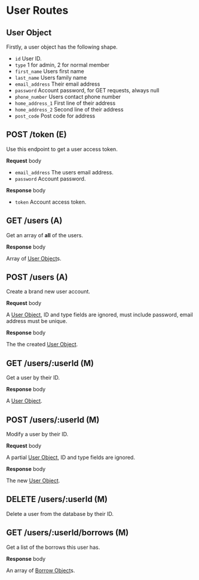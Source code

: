 # User Routes

## User Object

Firstly, a user object has the following shape.

-   `id` User ID.
-   `type` 1 for admin, 2 for normal member
-   `first_name` Users first name
-   `last_name` Users family name
-   `email_address` Their email address
-   `password` Account password, for GET requests, always null
-   `phone_number` Users contact phone number
-   `home_address_1` First line of their address
-   `home_address_2` Second line of their address
-   `post_code` Post code for address

## POST /token (E)

Use this endpoint to get a user access token.

**Request** body

-   `email_address` The users email address.
-   `password` Account password.

**Response** body

-   `token` Account access token.

## GET /users (A)

Get an array of **all** of the users.

**Response** body

Array of [User Object](#user-object)s.

## POST /users (A)

Create a brand new user account.

**Request** body

A [User Object](#user-object), ID and type fields are ignored, must include password, email address must be unique.

**Response** body

The the created [User Object](#user-object).

## GET /users/:userId (M)

Get a user by their ID.

**Response** body

A [User Object](#user-object).

## POST /users/:userId (M)

Modify a user by their ID.

**Request** body

A partial [User Object](#user-object), ID and type fields are ignored.

**Response** body

The new [User Object](#user-object).

## DELETE /users/:userId (M)

Delete a user from the database by their ID.

## GET /users/:userId/borrows (M)

Get a list of the borrows this user has.

**Response** body

An array of [Borrow Object](DOCS/BORROW_ROUTES.md#borrow-object)s.

